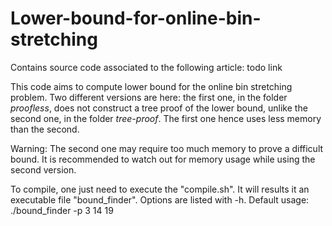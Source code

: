 # Lower-bound-for-online-bin-stretching

Contains source code associated to the following article: todo link

This code aims to compute lower bound for the online bin stretching problem. 
Two different versions are here: the first one, in the folder _proofless_, does not construct a tree proof of the lower bound, unlike the second one, in the folder _tree-proof_. The first one hence uses less memory than the second. 

Warning: The second one may require too much memory to prove a difficult bound. It is recommended to watch out for memory usage while using the second version. 


To compile, one just need to execute the "compile.sh".
It will results it an executable file "bound_finder". 
Options are listed with -h.
Default usage: ./bound_finder -p 3 14 19
